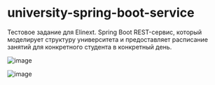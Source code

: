 # university-spring-boot-service

Тестовое задание для Elinext. 
Spring Boot REST-сервис, который моделирует структуру университета и предоставляет расписание занятий для конкретного студента в конкретный день.

![image](https://user-images.githubusercontent.com/99965044/180564280-f0102c90-8ba8-437b-8718-14590e876c6c.png)


![image](https://user-images.githubusercontent.com/99965044/180345412-645b78a8-a3e0-45a0-afad-286b006d9617.png)
